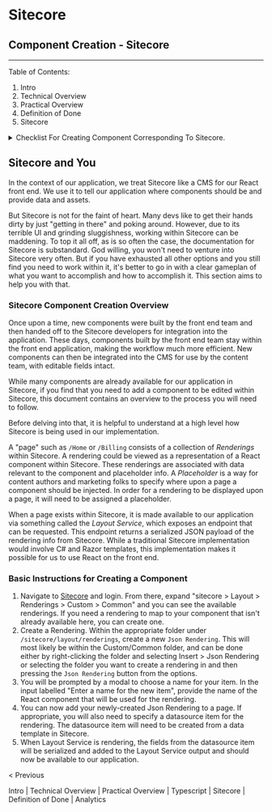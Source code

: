 # Sitecore

## Component Creation - Sitecore

***

Table of Contents:

1. Intro
2. Technical Overview
3. Practical Overview
4. Definition of Done
5. Sitecore

<details>

<summary>Checklist For Creating Component Corresponding To Sitecore.</summary>

#### Checklist

* [ ] Ensure your component exists within Sitecore. If not, create it.
* [ ] Create a folder in the `/components` directory and within it, an <mark style="color:blue;">`index.ts`</mark> file for your React component.
* [ ] Add a composition function to the index file of the `/composition` directory.
* [ ] Create a `test.ts` file and add some unit test assertions to it.
* [ ] Add a `data.js` file populated with dummy data (if necessary).
* [ ] Develop your component with the data from the composition file.
* [ ] Finish your unit tests.
* [ ] Submit a PR.
* [ ] Stretch. It's not part of the component, it's just good for your body.

</details>

## Sitecore and You

In the context of our application, we treat Sitecore like a CMS for our React front end. We use it to tell our application where components should be and provide data and assets.

But Sitecore is not for the faint of heart. Many devs like to get their hands dirty by just "getting in there" and poking around. However, due to its terrible UI and grinding sluggishness, working within Sitecore can be maddening. To top it all off, as is so often the case, the documentation for Sitecore is substandard. God willing, you won't need to venture into Sitecore very often. But if you have exhausted all other options and you still find you need to work within it, it's better to go in with a clear gameplan of what you want to accomplish and how to accomplish it. This section aims to help you with that.

### Sitecore Component Creation Overview

Once upon a time, new components were built by the front end team and then handed off to the Sitecore developers for integration into the application. These days, components built by the front end team stay within the front end application, making the workflow much more efficient. New components can then be integrated into the CMS for use by the content team, with editable fields intact.

While many components are already available for our application in Sitecore, if you find that you need to add a component to be edited within Sitecore, this document contains an overview to the process you will need to follow.

Before delving into that, it is helpful to understand at a high level how Sitecore is being used in our implementation.

A "page" such as `/Home` or `/Billing` consists of a collection of _Renderings_ within Sitecore. A rendering could be viewed as a representation of a React component within Sitecore. These renderings are associated with data relevant to the component and placeholder info. A _Placeholder_ is a way for content authors and marketing folks to specify where upon a page a component should be injected. In order for a rendering to be displayed upon a page, it will need to be assigned a placeholder.

When a page exists within Sitecore, it is made available to our application via something called the _Layout Service_, which exposes an endpoint that can be requested. This endpoint returns a serialized JSON payload of the rendering info from Sitecore. While a traditional Sitecore implementation would involve C# and Razor templates, this implementation makes it possible for us to use React on the front end.

### Basic Instructions for Creating a Component

1. Navigate to [Sitecore](http://scdev25.duke-energy.com/sitecore) and login. From there, expand "sitecore > Layout > Renderings > Custom > Common" and you can see the available renderings. If you need a rendering to map to your component that isn't already available here, you can create one.
2. Create a Rendering. Within the appropriate folder under `/sitecore/layout/renderings`, create a new `Json Rendering`. This will most likely be within the Custom/Common folder, and can be done either by right-clicking the folder and selecting Insert > Json Rendering or selecting the folder you want to create a rendering in and then pressing the `Json Rendering` button from the options.
3. You will be prompted by a modal to choose a name for your item. In the input labelled "Enter a name for the new item", provide the name of the React component that will be used for the rendering.
4. You can now add your newly-created Json Rendering to a page. If appropriate, you will also need to specify a datasource item for the rendering. The datasource item will need to be created from a data template in Sitecore.
5. When Layout Service is rendering, the fields from the datasource item will be serialized and added to the Layout Service output and should now be available to our application.

< Previous

Intro | Technical Overview | Practical Overview | Typescript | Sitecore | Definition of Done | Analytics

